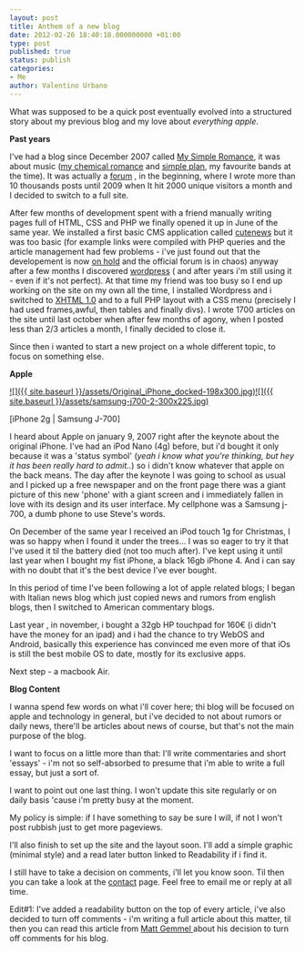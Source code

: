```yaml
---
layout: post
title: Anthem of a new blog
date: 2012-02-26 18:40:18.000000000 +01:00
type: post
published: true
status: publish
categories:
- Me
author: Valentino Urbano 
---
```


What was supposed to be a quick post eventually evolved into a structured story about my previous blog and my love about _everything apple_.

**Past years**

I've had a blog since December 2007 called [My Simple Romance][0], it was about music ([my chemical romance][1] and [simple plan][2],  my favourite bands at the time). It was actually a [forum][3] , in the beginning, where I wrote more than 10 thousands posts until 2009 when It hit 2000 unique visitors a month and I decided to switch to a full site.

After few months of development spent with a friend manually writing pages full of HTML, CSS and PHP we finally opened it up in June of the same year. We installed a first basic CMS application called [cutenews][4] but it was too basic (for example links were compiled with PHP queries and the article management had few problems - i've just found out that the developement is now [on hold][5] and the official forum is in chaos) anyway after a few months I discovered [wordpress][6] ( and after years i'm still using it - even if it's not perfect). At that time my friend was too busy so I end up working on the site on my own all the time, I installed Wordpress and i switched to [XHTML 1.0][7] and to a full PHP layout with a CSS menu (precisely I had used frames,awful, then tables and finally divs). I wrote 1700 articles on the site  until last october when after few months of agony, when I posted less than 2/3 articles a month,  I finally decided to close it.

Since then i wanted to start a new project on a whole different topic, to focus on something else.

**Apple**

[![]({{ site.baseurl }}/assets/Original_iPhone_docked-198x300.jpg)][8][![]({{ site.baseurl }}/assets/samsung-j700-2-300x225.jpg)][9]

\[iPhone 2g | Samsung J-700\]

I heard about Apple on january 9,  2007  right after the keynote about the original iPhone. I've  had an iPod Nano (4g) before, but i'd bought it only because it was a 'status symbol' (_yeah i know what you're thinking, but hey it has been really hard to admit.._)  so i didn't know whatever that apple on the back means. The day after the keynote  I was going to school as usual and I picked up a free newspaper and on the front page there was a giant picture of this new 'phone' with a giant screen and i immediately fallen in love with its design and its user interface. My cellphone was a Samsung j-700, a dumb phone to use Steve's words.

On December of the same year I received an iPod touch 1g for Christmas, I was so happy when I found it under the trees... I was so eager to try it that I've used it  til the battery died (not too much after). I've kept using it until last year when I bought my fist iPhone, a black 16gb iPhone 4\.  And i can say with no doubt that it's the best device I've ever bought.

In this period of time I've been following a lot of apple related blogs; I began with Italian news blog which just copied news and rumors from english blogs, then I switched to American commentary blogs.

Last year , in november, i bought a 32gb HP touchpad for 160€ (i didn't have the money for an ipad) and i had the chance to try WebOS and Android, basically this experience has convinced me even more of that iOs  is still the best mobile OS to date, mostly for its exclusive apps.

Next step - a macbook Air.

**Blog  Content**

I wanna spend few words on what i'll cover here; thi blog will be focused on  apple and technology in general, but i've decided to not about rumors or daily news, there'll be articles about news of course, but that's not the main purpose of the blog.

I want to focus on a little more than that: I'll write commentaries and short 'essays' - i'm not so self-absorbed to presume that i'm able to write a full essay, but just a sort of.

I want to point out one last thing. I won't update this site regularly or on daily basis 'cause i'm pretty busy at the moment.

My policy is simple:  if I have something to say be sure I will, if not I won't post rubbish just to get more pageviews.

I'll also finish to set up the site and the layout soon. I'll add a simple graphic (minimal style)  and a read later button linked to Readability if i find it.

I still have to take a decision on comments, i'll let you know soon. Til then you can take a look at the [contact][10] page. Feel free to email me or reply at all time.

Edit\#1:  I've added a readability button on the top of every article, i've also decided to turn off comments - i'm writing a full article about this matter, til then you can read this article from [Matt Gemmel ][11] about his decision to turn off comments  for his blog.


[0]: http://mysimpleromance.altervista.org
[1]: http://mychemicalromance.com
[2]: http://simpleplan.com
[3]: http://mysimpleromance.forumcommunity.net
[4]: http://cutephp.com/
[5]: http://cutephp.com/forum/index.php?showtopic=41787
[6]: http://wordpress.org
[7]: http://en.wikipedia.org/wiki/XHTML
[8]: http://www.myshar.org/anthem-of-a-new-blog
[9]: http://www.myshar.org/anthem-of-a-new-blog/
[10]: http://anythingapple.altervista.org/contact/
[11]: http://mattgemmell.com/2011/11/29/comments-off/